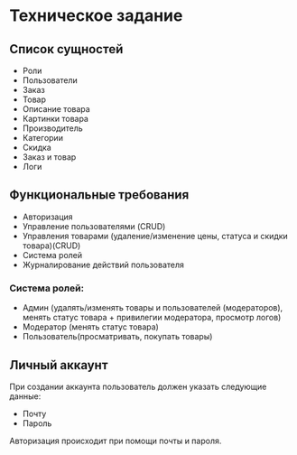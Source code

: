 # Техническое задание

## Список сущностей

- Роли
- Пользователи
- Заказ
- Товар
- Описание товара
- Картинки товара
- Производитель
- Категории
- Скидка
- Заказ и товар
- Логи

## Функциональные требования
- Авторизация
- Управление пользователями (CRUD)
- Управления товарами (удаление/изменение цены, статуса и скидки товара)(CRUD)
- Система ролей
- Журналирование действий пользователя

### Система ролей:
- Админ (удалять/изменять товары и пользователей (модераторов), менять статус товара + привилегии модератора, просмотр логов)
- Модератор (менять статус товара)
- Пользователь(просматривать, покупать товары)

## Личный аккаунт

При создании аккаунта пользователь должен указать следующие данные:
- Почту
- Пароль

Авторизация происходит при помощи почты и пароля.